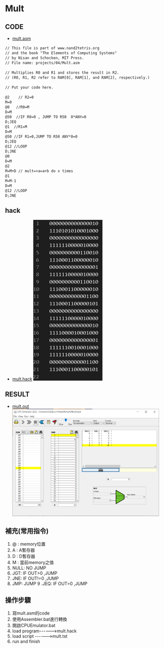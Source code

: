 # Mult
## CODE
* [mult.asm](https://github.com/cycyucheng1010/co109a/blob/master/04/mult/mult.asm)
```
// This file is part of www.nand2tetris.org
// and the book "The Elements of Computing Systems"
// by Nisan and Schocken, MIT Press.
// File name: projects/04/Mult.asm

// Multiplies R0 and R1 and stores the result in R2.
// (R0, R1, R2 refer to RAM[0], RAM[1], and RAM[2], respectively.)

// Put your code here.

@2    // R2=0
M=0
@0   //R0=M 
D=M
@50  //IF R0=0 , JUMP TO R50  0*ANY=0
D;JEQ 
@1  //R1=M
D=M
@50 //IF R1=0,JUMP TO R50 ANY*0=0
D;JEQ
@12 //LOOP 
D;JNE
@0
D=M
@2
M=M+D // mult=>a=a+b do x times 
@1
M=M-1
D=M
@12 //LOOP
D;JNE
```
## hack
* [mult.hack](https://github.com/cycyucheng1010/co109a/blob/master/04/mult/Mult.out)
![hack.png](https://github.com/cycyucheng1010/co109a/blob/master/04/mult/hack.PNG)
## RESULT
* [mult.out](https://github.com/cycyucheng1010/co109a/blob/master/04/mult/Mult.out)
![mult.png](https://github.com/cycyucheng1010/co109a/blob/master/04/mult/mult.PNG)
## 補充(常用指令)
1. @ : memory位置
2. A : A暫存器
3. D : D暫存器
4. M : 當前memory之值
5. NULL: NO JUMP
6. JGT: IF OUT>0 ,JUMP
7. JNE: IF OUT!=0 ,JUMP
8. JMP: JUMP
9 .JEQ: IF OUT=0 ,JUMP
## 操作步驟
1. 寫mult.asm的code
2. 使用Assembler.bat進行轉換
3. 開啟CPUEmulator.bat
4. load program------>mult.hack
5. load script ------>mult.tst
6. run and finish
